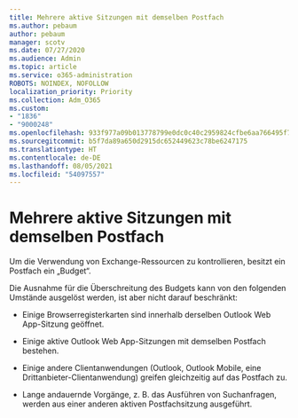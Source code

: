 ```yaml
---
title: Mehrere aktive Sitzungen mit demselben Postfach
ms.author: pebaum
author: pebaum
manager: scotv
ms.date: 07/27/2020
ms.audience: Admin
ms.topic: article
ms.service: o365-administration
ROBOTS: NOINDEX, NOFOLLOW
localization_priority: Priority
ms.collection: Adm_O365
ms.custom:
- "1836"
- "9000248"
ms.openlocfilehash: 933f977a09b013778799e0dc0c40c2959824cfbe6aa766495f7d1e1aab242878
ms.sourcegitcommit: b5f7da89a650d2915dc652449623c78be6247175
ms.translationtype: HT
ms.contentlocale: de-DE
ms.lasthandoff: 08/05/2021
ms.locfileid: "54097557"
---
```

# <a name="multiple-active-sessions-to-the-same-mailbox"></a>Mehrere aktive Sitzungen mit demselben Postfach

Um die Verwendung von Exchange-Ressourcen zu kontrollieren, besitzt ein Postfach ein „Budget“.

Die Ausnahme für die Überschreitung des Budgets kann von den folgenden Umstände ausgelöst werden, ist aber nicht darauf beschränkt:

- Einige Browserregisterkarten sind innerhalb derselben Outlook Web App-Sitzung geöffnet.

- Einige aktive Outlook Web App-Sitzungen mit demselben Postfach bestehen.

- Einige andere Clientanwendungen (Outlook, Outlook Mobile, eine Drittanbieter-Clientanwendung) greifen gleichzeitig auf das Postfach zu.

- Lange andauernde Vorgänge, z. B. das Ausführen von Suchanfragen, werden aus einer anderen aktiven Postfachsitzung ausgeführt.

